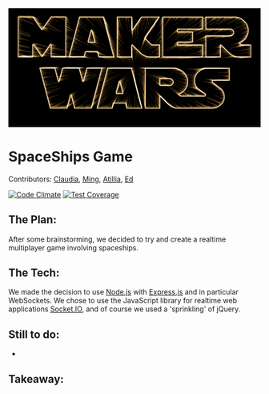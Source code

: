 <img src="./public/images/logo.png">

SpaceShips Game
=======================

Contributors: [Claudia](https://github.com/Callisto13), [Ming](https://github.com/ming-chan), [Atillia](https://github.com/Tr1ckX), [Ed](https://github.com/ejbyne)

[![Code Climate](https://codeclimate.com/github/Callisto13/Maker-Wars-space-project/badges/gpa.svg)](https://codeclimate.com/github/Callisto13/Maker-Wars-space-project)
[![Test Coverage](https://codeclimate.com/github/Callisto13/Maker-Wars-space-project/badges/coverage.svg)](https://codeclimate.com/github/Callisto13/Maker-Wars-space-project)

## The Plan:
After some brainstorming, we decided to try and create a realtime multiplayer game involving spaceships.

## The Tech:
We made the decision to use [Node.js](http://nodejs.org/) with [Express.js](http://expressjs.com/) and in particular WebSockets. We chose to use the JavaScript library for realtime web applications [Socket.IO](http://socket.io/), and of course we used a 'sprinkling' of jQuery. 

## Still to do:

- 


## Takeaway:
